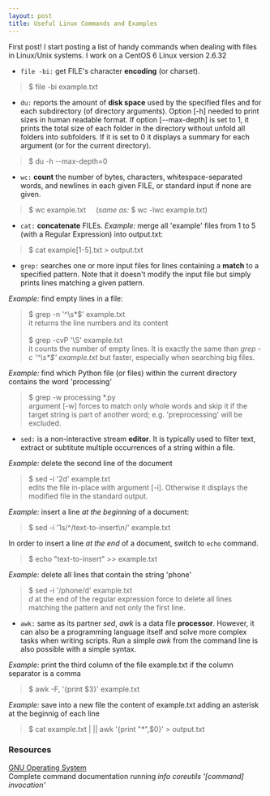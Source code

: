 ```yaml
---
layout: post
title: Useful Linux Commands and Examples
---
```


First post! I start posting a list of handy commands when dealing with files in Linux/Unix systems. 
I work on a CentOS 6 Linux version 2.6.32

- `file -bi:` get FILE's character **encoding** (or charset).
> $ file -bi example.txt

- `du:` reports the amount of **disk space** used by the specified files and for each subdirectory (of directory arguments). Option [-h] needed to print sizes in human readable format. If option [--max-depth] is set to 1, it prints the total size of each folder in the directory without unfold all folders into subfolders. If it is set to 0 it displays a summary for each argument (or for the current directory). 
> $ du -h --max-depth=0 

- `wc:` **count** the number of bytes, characters, whitespace-separated words, and newlines in each given FILE, or standard input if none are given.
> $ wc example.txt &nbsp;&nbsp;&nbsp; (*same as:* $ wc -lwc example.txt)

- `cat:` **concatenate** FILEs. 
*Example:* merge all 'example' files from 1 to 5 (with a Regular Expression) into output.txt:
> $ cat example[1-5].txt > output.txt

- `grep:` searches one or more input files for lines containing a **match** to a specified pattern. Note that it doesn't modify the input file but simply prints lines matching a given pattern.

*Example:* find empty lines in a file:
> $ grep -n '^\s*$' example.txt <br /> it returns the line numbers and its content <br /><br />
> $ grep -cvP '\S' example.txt <br /> it counts the number of empty lines. It is exactly the same than <em>grep -c '^\s*$' example.txt</em> but faster, especially when searching big files.

*Example:* find which Python file (or files) within the current directory contains the word 'processing' 
> $ grep -w processing *.py <br /> argument [-w] forces to match only whole words and skip it if the target string is part of another word; e.g. 'preprocessing' will be excluded.

- `sed:` is a non-interactive stream **editor**. It is typically used to filter text, extract or subtitute multiple occurrences of a string within a file.

*Example:* delete the second line of the document
> $ sed -i '2d' example.txt <br /> edits the file in-place with argument [-i]. Otherwise it displays the modified file in the standard output. 

*Example:* insert a line *at the beginning* of a document:
> $ sed -i '1s/^/text-to-insert\n/' example.txt

In order to insert a line *at the end* of a document, switch to `echo` command. 
> $ echo "text-to-insert" >> example.txt

*Example:* delete all lines that contain the string 'phone' 
> $ sed -i '/phone/d' example.txt <br /> *d* at the end of the regular expression force to delete all lines matching the pattern and not only the first line.

- `awk:` same as its partner *sed*, *awk* is a data file **processor**. However, it can also be a programming language itself and solve more complex tasks when writing scripts. Run a simple *awk* from the command line is also possible with a simple syntax. 

*Example:* print the third column of the file example.txt if the column separator is a comma
> $ awk -F, '{print $3}' example.txt

*Example:* save into a new file the content of example.txt adding an asterisk at the beginnig of each line
> $ cat example.txt \| || awk '{print "*",$0}' > output.txt


### Resources
[GNU Operating System](https://www.gnu.org/software/) <br />
Complete command documentation running *info coreutils '[command] invocation'* 

